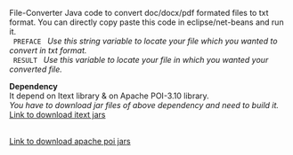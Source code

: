 File-Converter
Java code to convert doc/docx/pdf formated files to txt format. You can directly copy paste this code in eclipse/net-beans and run it.
<br>
  <code> PREFACE </code> <i>Use this string variable to locate your file which you wanted to convert in txt format.</i>
  <br>
  <code> RESULT </code> <i> Use this variable to locate your file in which you wanted your converted file. </i>
  
  <b>Dependency</b>
  <br>
  It depend on Itext library & on Apache POI-3.10 library.
  <br>
  <i>You have to download jar files of above dependency and need to build it.</i>
<br>
<a href="http://sourceforge.net/projects/itext/?source=directory">Link to download itext jars</a>

<br>
<a href="http://www.softpedia.com/get/Programming/Components-Libraries/Apache-POI.shtml">Link to download apache poi jars</a>
